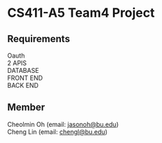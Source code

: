 # CS411-A5 Team4 Project
## Requirements
Oauth <br>
2 APIS <br>
DATABASE <br>
FRONT END <br>
BACK END <br>
## Member
Cheolmin Oh (email: jasonoh@bu.edu) <br>
Cheng Lin (email: chengl@bu.edu) <br>
